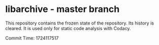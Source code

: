 # libarchive - master branch

This repository contains the frozen state of the repository.
Its history is cleared. It is used only for static code
analysis with Codacy.

Commit Time: 1724117517